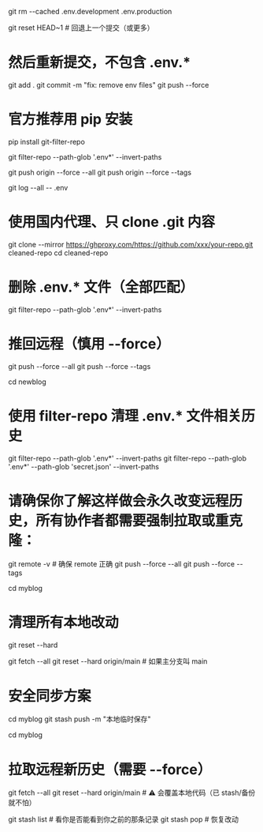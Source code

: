 git rm --cached .env.development .env.production

git reset HEAD~1  # 回退上一个提交（或更多）
# 然后重新提交，不包含 .env.*
git add .
git commit -m "fix: remove env files"
git push --force

# 官方推荐用 pip 安装
pip install git-filter-repo

git filter-repo --path-glob '.env*' --invert-paths

git push origin --force --all
git push origin --force --tags

git log --all -- .env


# 使用国内代理、只 clone .git 内容
git clone --mirror https://ghproxy.com/https://github.com/xxx/your-repo.git cleaned-repo
cd cleaned-repo

# 删除 .env.* 文件（全部匹配）
git filter-repo --path-glob '.env*' --invert-paths

# 推回远程（慎用 --force）
git push --force --all
git push --force --tags


cd newblog

# 使用 filter-repo 清理 .env.* 文件相关历史
git filter-repo --path-glob '.env*' --invert-paths
git filter-repo --path-glob '.env*' --path-glob 'secret.json' --invert-paths

# 请确保你了解这样做会永久改变远程历史，所有协作者都需要强制拉取或重克隆：
git remote -v  # 确保 remote 正确
git push --force --all
git push --force --tags

cd myblog

# 清理所有本地改动
git reset --hard

git fetch --all
git reset --hard origin/main  # 如果主分支叫 main


# 安全同步方案
cd myblog
git stash push -m "本地临时保存"

cd myblog
# 拉取远程新历史（需要 --force）
git fetch --all
git reset --hard origin/main  # ⚠️ 会覆盖本地代码（已 stash/备份就不怕）

git stash list           # 看你是否能看到你之前的那条记录
git stash pop            # 恢复改动

